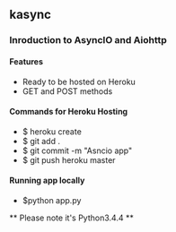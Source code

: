 ## kasync

### Inroduction to AsyncIO and Aiohttp

#### Features
* Ready to be hosted on Heroku
* GET and POST methods

#### Commands for Heroku Hosting
* $ heroku create
* $ git add .
* $ git commit -m "Asncio app"
* $ git push heroku master

#### Running app locally

* $python app.py

** Please note it's Python3.4.4  **
